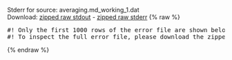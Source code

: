Stderr for source:  averaging.md_working_1.dat   
Download: [zipped raw stdout](averaging.md_working_1.dat.plumed.stdout.txt.zip) - [zipped raw stderr](averaging.md_working_1.dat.plumed.stderr.txt.zip) 
{% raw %}
<pre>
#! Only the first 1000 rows of the error file are shown below
#! To inspect the full error file, please download the zipped raw stderr file above
</pre>
{% endraw %}
